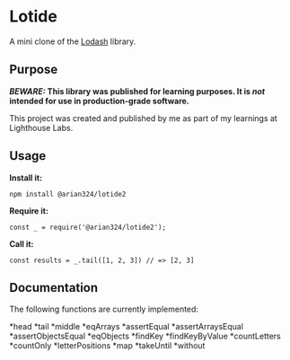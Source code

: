 # Lotide

A mini clone of the [Lodash](https://lodash.com) library.

## Purpose

**_BEWARE:_ This library was published for learning purposes. It is _not_ intended for use in production-grade software.**

This project was created and published by me as part of my learnings at Lighthouse Labs. 

## Usage

**Install it:**

`npm install @arian324/lotide2`

**Require it:**

`const _ = require('@arian324/lotide2');`

**Call it:**

`const results = _.tail([1, 2, 3]) // => [2, 3]`

## Documentation

The following functions are currently implemented:

*head
*tail
*middle
*eqArrays
*assertEqual
*assertArraysEqual
*assertObjectsEqual
*eqObjects
*findKey
*findKeyByValue
*countLetters
*countOnly
*letterPositions
*map
*takeUntil
*without